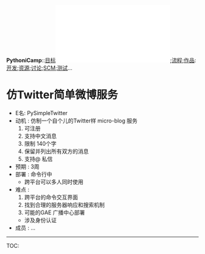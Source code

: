 **PythoniCamp**::[目标](GoalPythoniCamp.md)![参与](HowtoJoin.md);[流程](KcPyCampFlow.md);[作品](PythoniCampItems.md):[开发](HowtoDevelop.md);[资源](PythonicRes.md);[讨论](HowtoDiscuss.md);[SCM](HowtoScm.md);[测试](HowtoTesting.md)...

# 仿Twitter简单微博服务 #
  * E名: PySimpleTwitter
  * 动机 : 仿制一个自个儿的Twitter样 micro-blog 服务
    1. 可注册
    1. 支持中文消息
    1. 限制 140个字
    1. 保留并列出所有双方的消息
    1. 支持@ 私信
  * 预期 : 3周
  * 部署 : 命令行中
    * 跨平台可以多人同时使用
  * 难点 :
    1. 跨平台的命令交互界面
    1. 找到合理的服务器响应和搜索机制
    1. 可能的GAE 广播中心部署
      * 涉及身份认证
  * 成员 : ...



---

TOC: 





